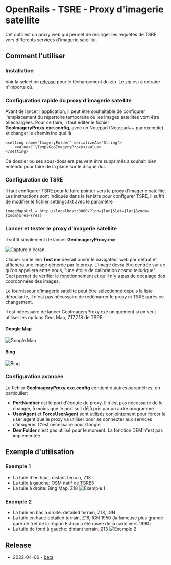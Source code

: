 # OpenRails - TSRE - Proxy d'imagerie satellite

Cet outil est un proxy web qui permet de rediriger les requêtes de TSRE vers differents services d'imagerie satellite.

## Comment l'utiliser

### Installation

Voir la selection [release](#release) pour le téchargement du zip.
Le zip est à extraire n'importe où.

### Configuration rapide du proxy d'imagerie satellite

Avant de lancer l'application, il peut être souhaitable de configurer l'emplacement du répertoire temporaire où les images satellites vont être téléchargées.
Pour ce faire, il faut éditer le fichier **GeoImageryProxy.exe.config**, avec un Notepad (Notepad++ par exemple) et changer le chemin indiqué là

```
<setting name="ImageryFolder" serializeAs="String">
	<value>C:\Temp\GeoImageryProxy</value>
</setting>
```

Ce dossier ou ses sous-dossiers peuvent être supprimés à souhait bien entendu pour faire de la place sur le disque dur.

### Configuration de TSRE

Il faut configurer TSRE pour le faire pointer vers le proxy d'imagerie satellite.
Les instructions sont indiqués dans la fenêtre pour configurer TSRE, il suffit de modifier le fichier settings.txt avec le paramètre

```
imageMapsUrl = http://localhost:8000/?lon={lon}&lat={lat}&zoom={zoom}&res={res}
```

### Lancer et tester le proxy d'imagerie satellite

Il suffit simplement de lancer **GeoImageryProxy.exe**

![Capture d'écran](https://i.postimg.cc/023TKT7g/Capture-d-cran-2025-02-10-224402.png)

Cliquer sur le lien **Test me** devrait ouvrir le navigateur web par défaut et affichera une image générée par le proxy.
L'image devra être centrée sur ce qu'on appellera entre nous, "une étoile de calibration cosmo tellurique".
Ceci permet de vérifier le fonctionnement et qu'il n'y a pas de décalage des coordonnées des images.

Le fournisseur d'imagerie satellite peut être sélectionné depuis la liste déroulante, il n'est pas nécessaire de redémarrer le proxy ni TSRE après ce changement.

Il est nécessaire de lancer GeoImageryProxy.exe uniquement si on veut utiliser les options Geo, Map, Z17,Z18 de TSRE.

#### Google Map

![Google Map](https://i.postimg.cc/PJnHD0gr/localhost.jpg)

#### Bing

![Bing](https://i.postimg.cc/hjkmdP4z/localhost2.jpg)

### Configuration avancée

Le fichier **GeoImageryProxy.exe.config** contient d'autres paramètres, en particulier:
- **PortNumber** est le port d'écoute du proxy. Il n'est pas nécessaire de le changer, à moins que le port soit déjà pris par un autre programme.
- **UserAgent** et **ForceUserAgent** sont utilisés conjointement pour forcer le user agent que le proxy va utiliser pour se connecter aux services d'imagerie. C'est nécessaire pour Google.
- **DemFolder** n'est pas utilisé pour le moment. La fonction DEM n'est pas implémentée.

## Exemple d'utilisation

### Exemple 1
- La tuile d'en haut; distant terrain, Z13
- La tuile à gauche: OSM natif de TSRE5
- La tuile à droite: Bing Map, Z18
![Exemple 1](https://zupimages.net/up/22/13/z3hr.png)

### Exemple 2
- La tuile en bas à droite: detailed terrain, Z18, IGN
- La tuile en haut: detailed terrain, Z18, IGN 1950 (la fameuse plus grande gare de fret de la région Est qui a été rasée de la carte vers 1990)
- La tuile de fond à gauche: distant terrain, Z13
![Exemple 2](https://zupimages.net/up/22/13/tn4f.png)

## Release

- 2022-04-06 - [beta](https://github.com/Bruno-Muller/ORTS-TSRE-GeoImageryProxy/releases/download/beta/GeoImageryProxy.zip)